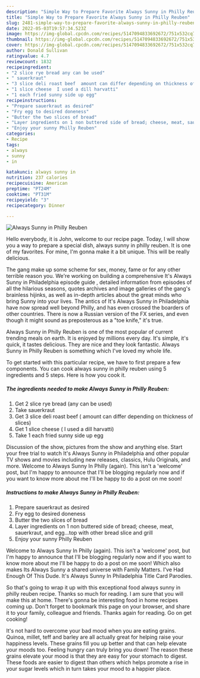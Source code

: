 ```yaml
---
description: "Simple Way to Prepare Favorite Always Sunny in Philly Reuben"
title: "Simple Way to Prepare Favorite Always Sunny in Philly Reuben"
slug: 2481-simple-way-to-prepare-favorite-always-sunny-in-philly-reuben
date: 2022-05-03T19:57:34.523Z
image: https://img-global.cpcdn.com/recipes/5147094833692672/751x532cq70/always-sunny-in-philly-reuben-recipe-main-photo.jpg
thumbnail: https://img-global.cpcdn.com/recipes/5147094833692672/751x532cq70/always-sunny-in-philly-reuben-recipe-main-photo.jpg
cover: https://img-global.cpcdn.com/recipes/5147094833692672/751x532cq70/always-sunny-in-philly-reuben-recipe-main-photo.jpg
author: Donald Sullivan
ratingvalue: 4.7
reviewcount: 1832
recipeingredient:
- "2 slice rye bread any can be used"
- " sauerkraut"
- "3 slice deli roast beef  amount can differ depending on thickness of slices"
- "1 slice cheese  I used a dill harvatti"
- "1 each fried sunny side up egg"
recipeinstructions:
- "Prepare sauerkraut as desired"
- "Fry egg to desired doneness"
- "Butter the two slices of bread"
- "Layer ingredients on 1 non buttered side of bread; cheese, meat, sauerkraut, and egg...top with other bread slice and grill"
- "Enjoy your sunny Philly Reuben"
categories:
- Recipe
tags:
- always
- sunny
- in

katakunci: always sunny in 
nutrition: 237 calories
recipecuisine: American
preptime: "PT24M"
cooktime: "PT31M"
recipeyield: "3"
recipecategory: Dinner

---
```



![Always Sunny in Philly Reuben](https://img-global.cpcdn.com/recipes/5147094833692672/751x532cq70/always-sunny-in-philly-reuben-recipe-main-photo.jpg)

Hello everybody, it is John, welcome to our recipe page. Today, I will show you a way to prepare a special dish, always sunny in philly reuben. It is one of my favorites. For mine, I'm gonna make it a bit unique. This will be really delicious.

The gang make up some scheme for sex, money, fame or for any other terrible reason you. We&#39;re working on building a comprehensive It&#39;s Always Sunny in Philadelphia episode guide , detailed information from episodes of all the hilarious seasons, quotes archives and image galleries of the gang&#39;s brainless hijinks, as well as in-depth articles about the great minds who bring Sunny into your lives. The antics of It&#39;s Always Sunny in Philadelphia have now spread well beyond Philly, and has even crossed the boarders of other countries. There is now a Russian version of the FX series, and even though it might sound as preposterous as a &#34;toe knife,&#34; it&#39;s true.

Always Sunny in Philly Reuben is one of the most popular of current trending meals on earth. It is enjoyed by millions every day. It's simple, it's quick, it tastes delicious. They are nice and they look fantastic. Always Sunny in Philly Reuben is something which I've loved my whole life.


To get started with this particular recipe, we have to first prepare a few components. You can cook always sunny in philly reuben using 5 ingredients and 5 steps. Here is how you cook it.

<!--inarticleads1-->

##### The ingredients needed to make Always Sunny in Philly Reuben:

1. Get 2 slice rye bread (any can be used)
1. Take  sauerkraut
1. Get 3 slice deli roast beef ( amount can differ depending on thickness of slices)
1. Get 1 slice cheese ( I used a dill harvatti)
1. Take 1 each fried sunny side up egg


Discussion of the show, pictures from the show and anything else. Start your free trial to watch It&#39;s Always Sunny in Philadelphia and other popular TV shows and movies including new releases, classics, Hulu Originals, and more. Welcome to Always Sunny In Philly (again). This isn&#39;t a &#39;welcome&#39; post, but I&#39;m happy to announce that I&#39;ll be blogging regularly now and if you want to know more about me I&#39;ll be happy to do a post on me soon! 

<!--inarticleads2-->

##### Instructions to make Always Sunny in Philly Reuben:

1. Prepare sauerkraut as desired
1. Fry egg to desired doneness
1. Butter the two slices of bread
1. Layer ingredients on 1 non buttered side of bread; cheese, meat, sauerkraut, and egg...top with other bread slice and grill
1. Enjoy your sunny Philly Reuben


Welcome to Always Sunny In Philly (again). This isn&#39;t a &#39;welcome&#39; post, but I&#39;m happy to announce that I&#39;ll be blogging regularly now and if you want to know more about me I&#39;ll be happy to do a post on me soon! Which also makes Its Always Sunny a shared universe with Family Matters. I&#39;ve Had Enough Of This Dude. It&#39;s Always Sunny In Philadelphia Title Card Parodies. 

So that's going to wrap it up with this exceptional food always sunny in philly reuben recipe. Thanks so much for reading. I am sure that you will make this at home. There's gonna be interesting food in home recipes coming up. Don't forget to bookmark this page on your browser, and share it to your family, colleague and friends. Thanks again for reading. Go on get cooking!

It's not hard to overcome your bad mood when you are eating grains. Quinoa, millet, teff and barley are all actually great for helping raise your happiness levels. These grains fill you up better and that can help elevate your moods too. Feeling hungry can truly bring you down! The reason these grains elevate your mood is that they are easy for your stomach to digest. These foods are easier to digest than others which helps promote a rise in your sugar levels which in turn takes your mood to a happier place.
